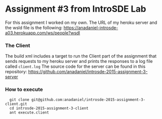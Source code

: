 # Assignment #3 from IntroSDE Lab
For this assignment I worked on my own. The URL of my heroku server and the wsld file is the following: https://anadaniel-introsde-a03.herokuapp.com/ws/people?wsdl

### The Client
The build xml includes a target to run the Client part of the assignment that sends requests to my heroku server and prints the responses to a log file called `client.log`
The source code for the server can be found in this repository: https://github.com/anadaniel/introsde-2015-assignment-3-server

### How to execute

```
  git clone git@github.com:anadaniel/introsde-2015-assignment-3-client.git
  cd introsde-2015-assignment-3-client
  ant execute.client
```
